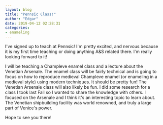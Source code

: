 ```yaml
---
layout: blog
title: "Pennsic Class!"
author: "Edgar"
date: 2019-04-12 02:28:31
categories:
- enameling
---
```


I've signed up to teach at Pennsic! I'm pretty excited, and nervous
because it is my first time teaching or doing anything A&S related
there. I'm really looking forward to it! 

I will be teaching a Champleve enamel class and a lecture about the
Venetian Arsenale. The enamel class will be fairly technical and is
going to focus on how to reproduce medieval Champleve enamel (or enameling in a medieval
style) using modern techniques. It should be pretty fun! The Venetian
Arsenale class will also likely be fun. I did some research for a class
I took last Fall so I wanted to share the knowledge with others. I
focused on the Arsenale and I think it's an interesting topic to learn
about. The Venetian shipbuilding facility was world renowned, and truly
a large part of Venice's power. 

Hope to see you there! 
